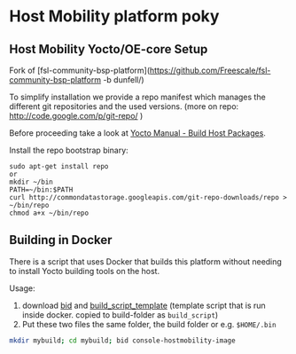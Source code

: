 # Host Mobility platform poky

## Host Mobility Yocto/OE-core Setup

Fork of [fsl-community-bsp-platform](https://github.com/Freescale/fsl-community-bsp-platform -b dunfell/)

To simplify installation we provide a repo manifest which manages the different git repositories
and the used versions. (more on repo: http://code.google.com/p/git-repo/ )

Before proceeding take a look at [Yocto Manual - Build Host Packages](http://www.yoctoproject.org/docs/2.3/mega-manual/mega-manual.html#packages).

Install the repo bootstrap binary:

```
sudo apt-get install repo
or
mkdir ~/bin
PATH=~/bin:$PATH
curl http://commondatastorage.googleapis.com/git-repo-downloads/repo > ~/bin/repo
chmod a+x ~/bin/repo
```

##  Building in Docker

There is a script that uses Docker that builds this platform without needing to install Yocto building tools on the host.

Usage:
1. download [bid](scripts/bid) and [build_script_template](scripts/build_script_template) (template script that is run inside docker. copied to build-folder as ```build_script```)
2. Put these two files the same folder, the build folder or e.g. ```$HOME/.bin```

```bash
mkdir mybuild; cd mybuild; bid console-hostmobility-image 
```